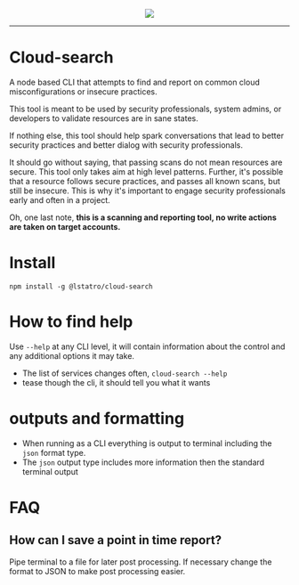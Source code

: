 <p align="center">
  <a href="https://coveralls.io/github/lstatro/cloud-search?branch=develop">
    <img src="https://coveralls.io/repos/github/lstatro/cloud-search/badge.svg?branch=develop"/>
  </a>
</p>

---

# Cloud-search

A node based CLI that attempts to find and report on common cloud misconfigurations or insecure practices.

This tool is meant to be used by security professionals, system admins, or developers to validate resources are in sane states.

If nothing else, this tool should help spark conversations that lead to better security practices and better dialog with security professionals.

It should go without saying, that passing scans do not mean resources are secure. This tool only takes aim at high level patterns. Further, it's possible that a resource follows secure practices, and passes all known scans, but still be insecure. This is why it's important to engage security professionals early and often in a project.

Oh, one last note, **this is a scanning and reporting tool, no write actions are taken on target accounts.**

# Install

`npm install -g @lstatro/cloud-search`

# How to find help

Use `--help` at any CLI level, it will contain information about the control and any additional options it may take.

- The list of services changes often, `cloud-search --help`
- tease though the cli, it should tell you what it wants

# outputs and formatting

- When running as a CLI everything is output to terminal including the `json` format type.
- The `json` output type includes more information then the standard terminal output

# FAQ

## How can I save a point in time report?

Pipe terminal to a file for later post processing. If necessary change the format to JSON to make post processing easier.
